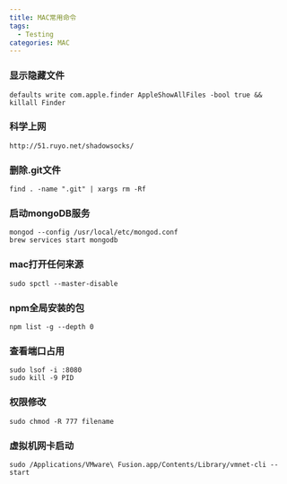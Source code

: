 ```yaml
---
title: MAC常用命令
tags:
  - Testing
categories: MAC
---
```

### 显示隐藏文件
```
defaults write com.apple.finder AppleShowAllFiles -bool true && killall Finder
```

### 科学上网
```
http://51.ruyo.net/shadowsocks/
```

### 删除.git文件
```
find . -name ".git" | xargs rm -Rf
```
<!-- more -->   
### 启动mongoDB服务
```
mongod --config /usr/local/etc/mongod.conf
brew services start mongodb
```

### mac打开任何来源
```
sudo spctl --master-disable
```

### npm全局安装的包
```
npm list -g --depth 0
```

### 查看端口占用
```
sudo lsof -i :8080
sudo kill -9 PID
```

### 权限修改
```
sudo chmod -R 777 filename
```

### 虚拟机网卡启动
```
sudo /Applications/VMware\ Fusion.app/Contents/Library/vmnet-cli --start
```
